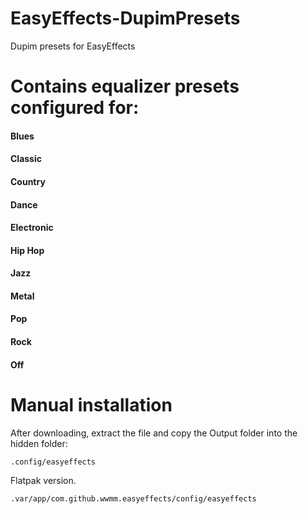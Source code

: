 # EasyEffects-DupimPresets
Dupim presets for EasyEffects

# Contains equalizer presets configured for:
#### Blues
#### Classic
#### Country
#### Dance
#### Electronic
#### Hip Hop
#### Jazz
#### Metal
#### Pop
#### Rock
#### Off

# Manual installation
After downloading, extract the file and copy the Output folder into the hidden folder:

    .config/easyeffects

Flatpak version.

    .var/app/com.github.wwmm.easyeffects/config/easyeffects
